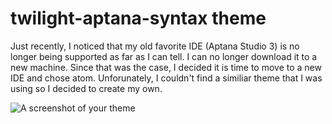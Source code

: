 # twilight-aptana-syntax theme

Just recently, I noticed that my old favorite IDE (Aptana Studio 3) is no longer being supported as far as I can tell. I can no longer download it to a new machine. Since that was the case, I decided it is time to move to a new IDE and chose atom. Unforunately, I couldn't find a similiar theme that I was using so I decided to create my own.

![A screenshot of your theme](https://f.cloud.github.com/assets/69169/2289498/4c3cb0ec-a009-11e3-8dbd-077ee11741e5.gif)
